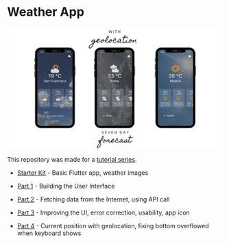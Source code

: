 # Weather App

![final app](https://github.com/mercihohmann/Images/blob/master/weather_app2.png)


This repository was made for a [tutorial series](https://youtu.be/GwIJdJD4Bc4). 

* [Starter Kit](https://github.com/mercihohmann/flutter-weather-app-starterkit) - Basic Flutter app, weather images

* [Part 1](https://github.com/mercihohmann/flutter-weather-app-part1) - Building the User Interface

* [Part 2](https://github.com/mercihohmann/flutter-weather-app-part2) - Fetching data from the Internet, using API call

* [Part 3](https://github.com/mercihohmann/flutter-weather-app-part3) - Improving the UI, error correction, usability, app icon

* [Part 4](https://github.com/mercihohmann/flutter-weather-app-part4) - Current position with geolocation, fixing bottom overflowed when keyboard shows


